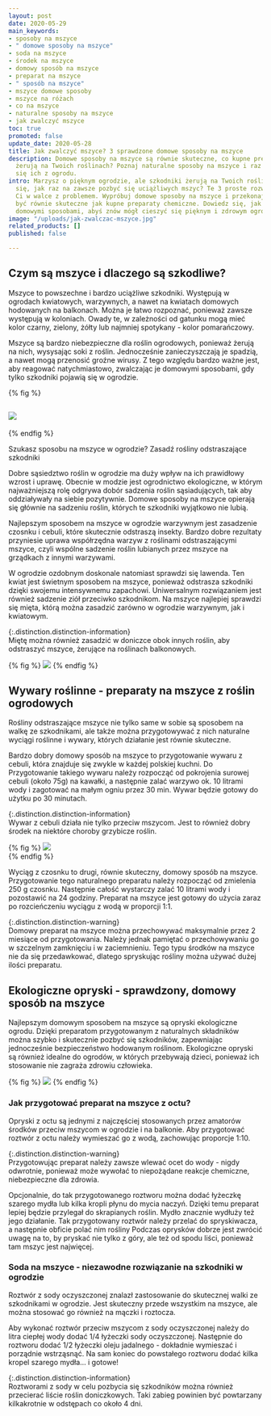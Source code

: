 ```yaml
---
layout: post
date: 2020-05-29
main_keywords:
- sposoby na mszyce
- " domowe sposoby na mszyce"
- soda na mszyce
- środek na mszyce
- domowy sposób na mszyce
- preparat na mszyce
- " sposób na mszyce"
- mszyce domowe sposoby
- mszyce na różach
- co na mszyce
- naturalne sposoby na mszyce
- jak zwalczyć mszyce
toc: true
promoted: false
update_date: 2020-05-28
title: Jak zwalczyć mszyce? 3 sprawdzone domowe sposoby na mszyce
description: Domowe sposoby na mszyce są równie skuteczne, co kupne preparaty. Szkodniki
  żerują na Twoich roślinach? Poznaj naturalne sposoby na mszyce i raz na zawsze pozbądź
  się ich z ogrodu.
intro: Marzysz o pięknym ogrodzie, ale szkodniki żerują na Twoich roślinach? Zastanawiasz
  się, jak raz na zawsze pozbyć się uciążliwych mszyc? Te 3 proste rozwiązania, pomogą
  Ci w walce z problemem. Wypróbuj domowe sposoby na mszyce i przekonaj się, że mogą
  być równie skuteczne jak kupne preparaty chemiczne. Dowiedz się, jak zwalczać mszyce
  domowymi sposobami, abyś znów mógł cieszyć się pięknym i zdrowym ogrodem.
image: "/uploads/jak-zwalczac-mszyce.jpg"
related_products: []
published: false

---
```

## Czym są mszyce i dlaczego są szkodliwe?

Mszyce to powszechne i bardzo uciążliwe szkodniki. Występują w ogrodach kwiatowych, warzywnych, a nawet na kwiatach domowych hodowanych na balkonach. Można je łatwo rozpoznać, ponieważ zawsze występują w koloniach. Owady te, w zależności od gatunku mogą mieć kolor czarny, zielony, żółty lub najmniej spotykany - kolor pomarańczowy. 

Mszyce są bardzo niebezpieczne dla roślin ogrodowych, ponieważ żerują na nich, wysysając soki z roślin. Jednocześnie zanieczyszczają je spadzią, a nawet mogą przenosić groźne wirusy. Z tego względu bardzo ważne jest, aby reagować natychmiastowo, zwalczając je domowymi sposobami, gdy tylko szkodniki pojawią się w ogrodzie. 

{% fig %}
## ![](/uploads/mszyce-dlaczego-sa-szkodliwe.jpg)  
{% endfig %}

Szukasz sposobu na mszyce w ogrodzie? Zasadź rośliny odstraszające szkodniki

Dobre sąsiedztwo roślin w ogrodzie ma duży wpływ na ich prawidłowy wzrost i uprawę. Obecnie w modzie jest ogrodnictwo ekologiczne, w którym najważniejszą rolę odgrywa dobór sadzenia roślin sąsiadujących, tak aby oddziaływały na siebie pozytywnie. Domowe sposoby na mszyce opierają się głównie na sadzeniu roślin, których te szkodniki wyjątkowo nie lubią.

Najlepszym sposobem na mszyce w ogrodzie warzywnym jest zasadzenie czosnku i cebuli, które skutecznie odstraszą insekty. Bardzo dobre rezultaty przyniesie uprawa współrzędna warzyw z roślinami odstraszającymi mszyce, czyli wspólne sadzenie roślin lubianych przez mszyce na grządkach z innymi warzywami. 

W ogrodzie ozdobnym doskonale natomiast sprawdzi się lawenda. Ten kwiat jest świetnym sposobem na mszyce, ponieważ odstrasza szkodniki dzięki swojemu intensywnemu zapachowi. Uniwersalnym rozwiązaniem jest również sadzenie ziół przeciwko szkodnikom. Na mszyce najlepiej sprawdzi się mięta, którą można zasadzić zarówno w ogrodzie warzywnym, jak i kwiatowym. 

{:.distinction.distinction-information}  
Miętę można również zasadzić w doniczce obok innych roślin, aby odstraszyć mszyce, żerujące na roślinach balkonowych.

{% fig %}
![](/uploads/mieta-przeciw-mszycom.jpg)
{% endfig %}

## Wywary roślinne - preparaty na mszyce z roślin ogrodowych

Rośliny odstraszające mszyce nie tylko same w sobie są sposobem na walkę ze szkodnikami, ale także można przygotowywać z nich naturalne wyciągi roślinne i wywary, których działanie jest równie skuteczne. 

Bardzo dobry domowy sposób na mszyce to przygotowanie wywaru z cebuli, która znajduje się zwykle w każdej polskiej kuchni. Do Przygotowanie takiego wywaru należy rozpocząć od pokrojenia surowej cebuli (około 75g) na kawałki, a następnie zalać warzywo ok. 10 litrami wody i zagotować na małym ogniu przez 30 min. Wywar będzie gotowy do użytku po 30 minutach. 

{:.distinction.distinction-information}  
Wywar z cebuli działa nie tylko przeciw mszycom. Jest to również dobry środek na niektóre choroby grzybicze roślin.

{% fig %}
![](/uploads/preparat-na-mszyce-z-cebuli.jpg)  
{% endfig %}
  
Wyciąg z czosnku to drugi, równie skuteczny, domowy sposób na mszyce. Przygotowanie tego naturalnego preparatu należy rozpocząć od zmielenia 250 g czosnku. Następnie całość wystarczy zalać 10 litrami wody i pozostawić na 24 godziny. Preparat na mszyce jest gotowy do użycia zaraz po rozcieńczeniu wyciągu z wodą w proporcji 1:1. 

{:.distinction.distinction-warning}  
Domowy preparat na mszyce można przechowywać maksymalnie przez 2 miesiące od przygotowania. Należy jednak pamiętać o przechowywaniu go w szczelnym zamknięciu i w zaciemnieniu. Tego typu środków na mszyce nie da się przedawkować, dlatego spryskując rośliny można używać dużej ilości preparatu.

## Ekologiczne opryski - sprawdzony, domowy sposób na mszyce

Najlepszym domowym sposobem na mszyce są opryski ekologiczne ogrodu. Dzięki preparatom przygotowanym z naturalnych składników można szybko i skutecznie pozbyć się szkodników, zapewniając jednocześnie bezpieczeństwo hodowanym roślinom. Ekologiczne opryski są również idealne do ogrodów, w których przebywają dzieci, ponieważ ich stosowanie nie zagraża zdrowiu człowieka. 

{% fig %}
![](/uploads/naturalne-opryski-sposob-na-mszyce.jpg)
{% endfig %}

### Jak przygotować preparat na mszyce z octu?

Opryski z octu są jednymi z najczęściej stosowanych przez amatorów środków przeciw mszycom w ogrodzie i na balkonie. Aby przygotować roztwór z octu należy wymieszać go z wodą, zachowując  proporcje 1:10. 

{:.distinction.distinction-warning}  
Przygotowując preparat należy zawsze wlewać ocet do wody - nigdy odwrotnie, ponieważ może wywołać to niepożądane reakcje chemiczne, niebezpieczne dla zdrowia.

Opcjonalnie, do tak przygotowanego roztworu można dodać łyżeczkę szarego mydła lub kilka kropli płynu do mycia naczyń. Dzięki temu preparat lepiej będzie przylegał do skrapianych roślin. Mydło znacznie wydłuży też jego działanie.  Tak przygotowany roztwór należy przelać do spryskiwacza, a następnie obficie polać nim rośliny Podczas oprysków dobrze jest zwrócić uwagę na to, by pryskać nie tylko z góry, ale też od spodu liści, ponieważ tam mszyc jest najwięcej.

### Soda na mszyce - niezawodne rozwiązanie na szkodniki w ogrodzie

Roztwór z sody oczyszczonej znalazł zastosowanie do skutecznej walki ze szkodnikami w ogrodzie. Jest skuteczny przede wszystkim na  mszyce, ale można stosować go również na mączki i roztocza.  

Aby wykonać roztwór przeciw mszycom z sody oczyszczonej należy do litra ciepłej wody dodać 1/4 łyżeczki sody oczyszczonej. Następnie  do roztworu dodać 1/2 łyżeczki oleju jadalnego - dokładnie wymieszać i porządnie wstrząsnąć. Na sam koniec do powstałego roztworu dodać kilka kropel szarego mydła... i gotowe!

{:.distinction.distinction-information}  
Roztworami z sody w celu pozbycia się szkodników można również przecierać liście roślin doniczkowych. Taki zabieg powinien być powtarzany kilkakrotnie w odstępach co około 4 dni.